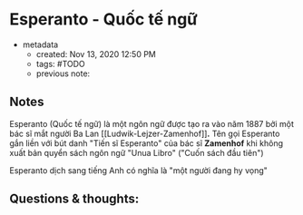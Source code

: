 # Esperanto - Quốc tế  ngữ

- metadata
	- created:  Nov 13, 2020 12:50 PM
	- tags: #TODO 
	- previous note:

## Notes
Esperanto (Quốc tế ngữ) là một ngôn ngữ được tạo ra vào năm 1887 bởi một bác sĩ mắt người Ba Lan [[Ludwik-Lejzer-Zamenhof]]**.** Tên gọi Esperanto gắn liền với bút danh "Tiến sĩ Esperanto" của bác sĩ **Zamenhof** khi không xuất bản quyển sách ngôn ngữ "Unua Libro" ("Cuốn sách đầu tiên")

Esperanto dịch sang tiếng Anh có nghĩa là "một người đang hy vọng"

## Questions & thoughts:
